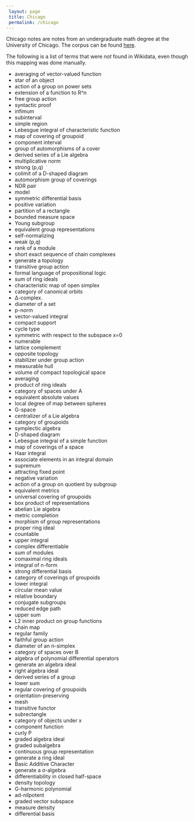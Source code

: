 ```yaml
---
 layout: page
 title: Chicago
 permalink: /chicago
---
```


Chicago notes are notes from an undergraduate math degree at the University of Chicago. The corpus can be found [here](https://github.com/lucyhorowitz/MathRepository).

The following is a list of terms that were _not_ found in Wikidata, even though this mapping was done manually.
- averaging of vector-valued function
- star of an object
- action of a group on power sets
- extension of a function to R^n
- free group action
- syntactic proof
- infimum
- subinterval
- simple region
- Lebesgue integral of characteristic function
- map of covering of groupoid
- component interval
- group of automorphisms of a cover
- derived series of a Lie algebra
- multiplicative norm
- strong (p,q)
- colimit of a D-shaped diagram
- automorphism group of coverings
- NDR pair
- model
- symmetric differential basis
- positive variation
- partition of a rectangle
- bounded measure space
- Young subgroup
- equivalent group representations
- self-normalizing
- weak (p,q)
- rank of a module
- short exact sequence of chain complexes
- generate a topology
- transitive group action
- formal language of propositional logic
- sum of ring ideals
- characteristic map of open simplex
- category of canonical orbits
- ∆-complex.
- diameter of a set
- p-norm
- vector-valued integral
- compact support
- cycle type
- symmetric with respect to the subspace x=0
- numerable
- lattice complement
- opposite topology
- stabilizer under group action
- measurable hull
- volume of compact topological space
- averaging
- product of ring ideals
- category of spaces under A
- equivalent absolute values
- local degree of map between spheres
- G-space
- centralizer of a Lie algebra
- category of groupoids
- symplectic algebra
- D-shaped diagram
- Lebesgue integral of a simple function
- map of coverings of a space
- Haar integral
- associate elements in an integral domain
- supremum
- attracting fixed point
- negative variation
- action of a group on quotient by subgroup
- equivalent metrics
- universal covering of groupoids
- box product of representations
- abelian Lie algebra
- metric completion
- morphism of group representations
- proper ring ideal
- countable
- upper integral
- complex differentiable
- sum of modules
- comaximal ring ideals
- integral of n-form
- strong differential basis
- category of coverings of groupoids
- lower integral
- circular mean value
- relative boundary
- conjugate subgroups
- reduced edge path
- upper sum
- L2 inner product on group functions
- chain map
- regular family
- faithful group action
- diameter of an n-simplex
- category of spaces over B
- algebra of polynomial differential operators
- generate an algebra ideal
- right algebra ideal
- derived series of a group
- lower sum
- regular covering of groupoids
- orientation-preserving
- mesh
- transitive functor
- subrectangle
- category of objects under x
- component function
- curly P
- graded algebra ideal
- graded subalgebra
- continuous group representation
- generate a ring ideal
- Basic Additive Character
- generate a σ-algebra
- differentiability in closed half-space
- density topology
- G-harmonic polynomial
- ad-nilpotent
- graded vector subspace
- measure density
- differential basis
